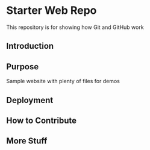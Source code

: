 # Starter Web Repo

This repository is for showing how Git and GitHub work

## Introduction

## Purpose

Sample website with plenty of files for demos

## Deployment

## How to Contribute

## More Stuff

